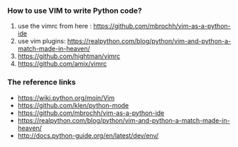 ### How to use VIM to write Python code?

1. use the vimrc from here : https://github.com/mbrochh/vim-as-a-python-ide
2. use vim plugins: https://realpython.com/blog/python/vim-and-python-a-match-made-in-heaven/
3. https://github.com/hightman/vimrc
4. https://github.com/amix/vimrc

### The reference links

- https://wiki.python.org/moin/Vim
- https://github.com/klen/python-mode
- https://github.com/mbrochh/vim-as-a-python-ide
- https://realpython.com/blog/python/vim-and-python-a-match-made-in-heaven/
- http://docs.python-guide.org/en/latest/dev/env/
